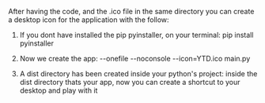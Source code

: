 After having the code, and the .ico file in the same directory you can create a desktop icon for the application with the follow:

1. If you dont have installed the pip pyinstaller, on your terminal:
pip install pyinstaller

2. Now we create the app:
--onefile --noconsole --icon=YTD.ico main.py

3. A dist directory has been created inside your python's project:
inside the dist directory thats your app, now you can create a shortcut to your desktop and play with it
